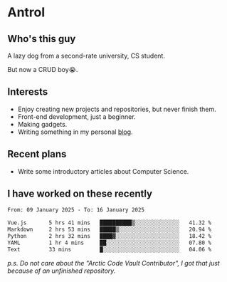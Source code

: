 # Antrol

## Who's this guy

A lazy dog from a second-rate university, CS student.

But now a CRUD boy😭.

## Interests

* Enjoy creating new projects and repositories, but never finish them.
* Front-end development, just a beginner.
* Making gadgets.
* Writing something in my personal [blog](https://blog.antrol.xyz/).

## Recent plans

* Write some introductory articles about Computer Science.

<!--
* Try to develop a website for [Anime4KCPP](https://github.com/TianZerL/Anime4KCPP).
* Develop a Markdown renderer which user can customize its css, of course it is GUI-based.~~(If I could finish  it before getting bored)~~
* Work with my [teammates](https://github.com/SWJTU-Lazy-Dogs).
* Find something interests me, as a hobby after finishing my ~~boring~~ homework.
-->

## I have worked on these recently

<!--START_SECTION:waka-->

```txt
From: 09 January 2025 - To: 16 January 2025

Vue.js       5 hrs 41 mins   ██████████▒░░░░░░░░░░░░░░   41.32 %
Markdown     2 hrs 53 mins   █████▒░░░░░░░░░░░░░░░░░░░   20.94 %
Python       2 hrs 32 mins   ████▓░░░░░░░░░░░░░░░░░░░░   18.42 %
YAML         1 hr 4 mins     ██░░░░░░░░░░░░░░░░░░░░░░░   07.80 %
Text         33 mins         █░░░░░░░░░░░░░░░░░░░░░░░░   04.06 %
```

<!--END_SECTION:waka-->

*p.s.  Do not care about the "Arctic Code Vault Contributor", I got that just because of an unfinished repository.*

<!--
**qzmlgfj/qzmlgfj** is a ✨ _special_ ✨ repository because its `README.md` (this file) appears on your GitHub profile.

Here are some ideas to get you started:

- 🔭 I’m currently working on ...
- 🌱 I’m currently learning ...
- 👯 I’m looking to collaborate on ...
- 🤔 I’m looking for help with ...
- 💬 Ask me about ...
- 📫 How to reach me: ...
- 😄 Pronouns: ...
- ⚡ Fun fact: ...
-->
